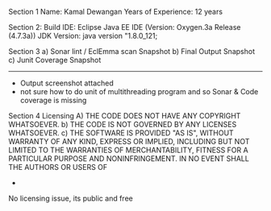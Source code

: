Section 1
Name: Kamal Dewangan
Years of Experience: 12 years

Section 2:
Build IDE: Eclipse Java EE IDE (Version: Oxygen.3a Release (4.7.3a))
JDK Version: java version &quot;1.8.0_121;

Section 3
a) Sonar lint / EclEmma scan Snapshot
b) Final Output Snapshot
c) Junit Coverage Snapshot

***
- Output screenshot attached
- not sure how to do unit of multithreading program and so Sonar & Code coverage is missing



Section 4
Licensing
A) THE CODE DOES NOT HAVE ANY COPYRIGHT WHATSOEVER.
b) THE CODE IS NOT GOVERNED BY ANY LICENSES WHATSOEVER.
c) THE SOFTWARE IS PROVIDED &quot;AS IS&quot;, WITHOUT WARRANTY OF ANY KIND, EXPRESS OR IMPLIED,
INCLUDING BUT NOT LIMITED TO THE WARRANTIES OF MERCHANTABILITY, FITNESS FOR A
PARTICULAR PURPOSE AND NONINFRINGEMENT. IN NO EVENT SHALL THE AUTHORS OR USERS OF

-
No licensing issue, its public and free
